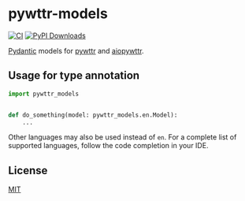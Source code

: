 # pywttr-models

[![CI](https://github.com/monosans/pywttr-models/actions/workflows/ci.yml/badge.svg)](https://github.com/monosans/pywttr-models/actions/workflows/ci.yml)
[![PyPI Downloads](https://img.shields.io/pypi/dm/pywttr-models?logo=pypi)](https://pypi.org/project/pywttr-models/)

[Pydantic](https://github.com/pydantic/pydantic) models for [pywttr](https://github.com/monosans/pywttr) and [aiopywttr](https://github.com/monosans/aiopywttr).

## Usage for type annotation

```python
import pywttr_models


def do_something(model: pywttr_models.en.Model):
    ...
```

Other languages may also be used instead of `en`. For a complete list of supported languages, follow the code completion in your IDE.

## License

[MIT](https://github.com/monosans/pywttr-models/blob/main/LICENSE)

